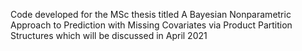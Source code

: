 Code developed for the MSc thesis titled A Bayesian Nonparametric Approach to Prediction with Missing Covariates via Product Partition Structures which will be discussed in April 2021
